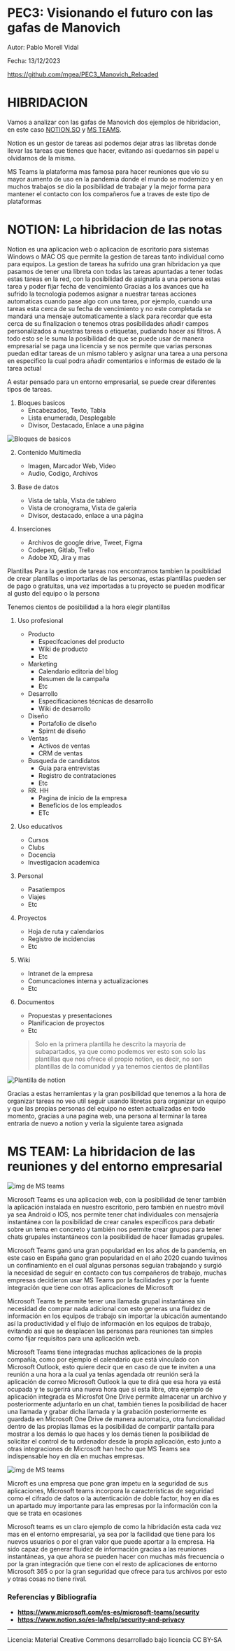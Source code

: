 # PEC3: Visionando el futuro con las gafas de Manovich

Autor: Pablo Morell Vidal  

Fecha: 13/12/2023

https://github.com/mgea/PEC3_Manovich_Reloaded


# HIBRIDACION

Vamos a analizar con las gafas de Manovich dos ejemplos de hibridacion, en este caso [NOTION.SO](https://www.notion.so/) y [MS TEAMS](https://www.microsoft.com/es-es/microsoft-teams/group-chat-software).

Notion es un gestor de tareas asi podemos dejar atras las libretas donde llevar las tareas que tienes que hacer, evitando asi quedarnos sin papel u olvidarnos de la misma.

MS Teams la plataforma mas famosa para hacer reuniones que vio su mayor aumento de uso en la pandemia donde el mundo se modernizo y en muchos trabajos se dio la posibilidad de trabajar y la mejor forma para mantener el contacto con los compañeros fue a traves de este tipo de plataformas

# NOTION: La hibridacion de las notas
Notion es una aplicacion web o aplicacion de escritorio para sistemas Windows o MAC OS que permite la gestion de tareas tanto individual como para equipos.
La gestion de tareas ha sufrido una gran hibridacion ya que pasamos de tener una libreta con todas las tareas apuntadas a tener todas estas tareas en la red, con la posibilidad de asignarla a una persona estas tarea y poder fijar fecha de vencimiento
Gracias a los avances que ha sufrido la tecnologia podemos asignar a nuestrar tareas acciones automaticas cuando pase algo con una tarea, por ejemplo, cuando una tareas esta cerca de su fecha de vencimiento y no este completada se mandará una mensaje automaticamente a slack para recordar que esta cerca de su finalizacion o tenemos otras posibilidades añadir campos personalizados a nuestras tareas o etiquetas, pudiando hacer asi filtros.
A todo esto se le suma la posibilidad de que se puede usar de manera empresarial se paga una licencia y se nos permite que varias personas puedan editar tareas de un mismo tablero y asignar una tarea a una persona en especifico la cual podra añadir comentarios e informas de estado de la tarea actual 

A estar pensado para un entorno empresarial, se puede crear diferentes tipos de tareas.

1. Bloques basicos
	- Encabezados, Texto, Tabla
	- Lista enumerada, Desplegable
	- Divisor, Destacado, Enlace a una página

 ![Bloques de basicos](img/bloqueBasico.jpg)

2. Contenido Multimedia
	- Imagen, Marcador Web, Video
	- Audio, Codigo, Archivos

3. Base de datos 
	- Vista de tabla, Vista de tablero
	- Vista de cronograma, Vista de galeria
	- Divisor, destacado, enlace a una página

4. Inserciones
	- Archivos de google drive, Tweet, Figma
	- Codepen, Gitlab, Trello
	- Adobe XD, Jira y mas


Plantillas
Para la gestion de tareas nos encontramos tambien la posiblidad de crear plantillas o importarlas de las personas, estas plantillas pueden ser de pago o gratuitas, una vez importadas a tu proyecto se pueden modificar al gusto del equipo o la persona

Tenemos cientos de posibilidad a la hora elegir plantillas

1. Uso profesional
   - Producto
     - Especifcaciones del producto
     - Wiki de producto
     - Etc
   - Marketing
     - Calendario editoria del blog
     - Resumen de la campaña
     - Etc
   - Desarrollo
     - Especificaciones técnicas de desarrollo
     - Wiki de desarrollo
   - Diseño
     - Portafolio de diseño
     - Spirnt de diseño
   - Ventas
     - Activos de ventas
     - CRM de ventas
   - Busqueda de candidatos
     - Guia para entrevistas
     - Registro de contrataciones
     - Etc
   - RR. HH
     - Pagina de inicio de la empresa
     - Beneficios de los empleados
     - ETc
2. Uso educativos
   - Cursos
   - Clubs
   - Docencia
   - Investigacion academica
3. Personal
   - Pasatiempos
   - Viajes
   - Etc
4. Proyectos
   - Hoja de ruta y calendarios
   - Registro de incidencias
   - Etc
5. Wiki
   - Intranet de la empresa
   - Comuncaciones interna y actualizaciones
   - Etc
7. Documentos
   - Propuestas y presentaciones
   - Planificacion de proyectos
   - Etc

	
	>Solo en la primera plantilla he descrito la mayoria de subapartados, ya que como podemos ver esto son solo las plantillas que nos ofrece el propio notion, es decir, no son plantillas de la comunidad y ya tenemos cientos de plantillas

  ![Plantilla de notion](img/plantillasNotion.jpg)

Gracias a estas herramientas y la gran posibilidad que tenemos a la hora de organizar tareas no veo util seguir usando libretas para organizar un equipo y que las propias personas del equipo no esten actualizadas en todo momento, gracias a una pagina web, una persona al terminar la tarea entraria de nuevo a notion y veria la siguiente tarea asignada

# MS TEAM: La hibridacion de las reuniones y del entorno empresarial

![img de MS teams](img/MS_teams.jpg)

Microsoft Teams es una aplicacion web, con la posibilidad de tener también la aplicación instalada en nuestro escritorio, pero también en nuestro móvil ya sea Android o IOS, nos permite tener chat individuales con mensajería instantánea con la posibilidad de crear canales específicos para debatir sobre un tema en concreto y también nos permite crear grupos para tener chats grupales instantáneos con la posibilidad de hacer llamadas grupales.

Microsoft Teams ganó una gran popularidad en los años de la pandemia, en este caso en España gano gran popularidad en el año 2020 cuando tuvimos un confinamiento en el cual algunas personas seguían trabajando y surgió la necesidad de seguir en contacto con tus compañeros de trabajo, muchas empresas decidieron usar MS Teams por la facilidades y por la fuente integración que tiene con otras aplicaciones de Microsoft

Microsoft Teams te permite tener una llamada grupal instantánea sin necesidad de comprar nada adicional con esto generas una fluidez de información en los equipos de trabajo sin importar la ubicación aumentando así la productividad y el flujo de información en los equipos de trabajo, evitando así que se desplacen las personas para reuniones tan simples como fijar requisitos para una aplicación web.

Microsoft Teams tiene integradas muchas aplicaciones de la propia compañía, como por ejemplo el calendario que está vinculado con Microsoft Outlook, esto quiere decir que en caso de que te inviten a una reunión a una hora a la cual ya tenías agendada otr reunión será la aplicación de correo Microsoft Outlook la que te dirá que esa hora ya está ocupada y te sugerirá una nueva hora que si esta libre, otra ejemplo de aplicación integrada es Microsfot One Drive permite almacenar un archivo y posteriormente adjuntarlo en un chat, también tienes la posibilidad de hacer una llamada y grabar dicha llamada y la grabación posteriormente es guardada en Microsoft One Drive de manera automatica, otra funcionalidad dentro de las propias llamas es la posibilidad de compartir pantalla para mostrar a los demás lo que haces y los demás tienen la posibilidad de solicitar el control de tu ordenador desde la propia aplicación, esto junto a otras integraciones de Microsoft han hecho que MS Teams sea indispensable hoy en día en muchas empresas.

![img de MS teams](img/calendario.jpg)

Microft es una empresa que pone gran ímpetu en la seguridad de sus aplicaciones, Microsoft teams incorpora la características de seguridad como el cifrado de datos o la autenticación de doble factor, hoy en día es un apartado muy importante para las empresas por la información con la que se trata en ocasiones

Microsoft teams es un claro ejemplo de como la hibridación esta cada vez mas en el entorno empresarial, ya sea por la facilidad que tiene para los nuevos usuarios o por el gran valor que puede aportar a la empresa. Ha sido capaz de generar fluidez de información gracias a las reuniones instantáneas, ya que ahora se pueden hacer con muchas más frecuencia o por la gran integración que tiene con el resto de aplicaciones de entorno Microsoft 365 o por la gran seguridad que ofrece para tus archivos por esto y otras cosas no tiene rival.


### Referencias y Bibliografía
* **https://www.microsoft.com/es-es/microsoft-teams/security**
* **https://www.notion.so/es-la/help/security-and-privacy**
----

Licencia: Material Creative Commons desarrollado bajo licencia CC BY-SA
